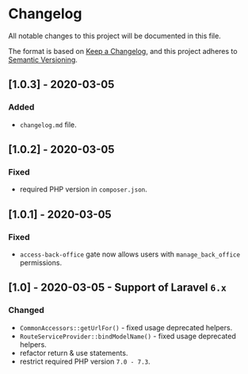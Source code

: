 # Changelog
All notable changes to this project will be documented in this file.

The format is based on [Keep a Changelog](https://keepachangelog.com/en/1.0.0/),
and this project adheres to [Semantic Versioning](https://semver.org/spec/v2.0.0.html).

## [1.0.3] - 2020-03-05
### Added
* `changelog.md` file.

## [1.0.2] - 2020-03-05
### Fixed
* required PHP version in `composer.json`.

## [1.0.1] - 2020-03-05
### Fixed
* `access-back-office` gate now allows users with `manage_back_office` permissions.

## [1.0] - 2020-03-05 - Support of Laravel `6.x`
### Changed
* `CommonAccessors::getUrlFor()` - fixed usage deprecated helpers.
* `RouteServiceProvider::bindModelName()` - fixed usage deprecated helpers.
* refactor return & use statements.
* restrict required PHP version `7.0 - 7.3`.
